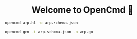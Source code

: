 <h1 align="center">Welcome to OpenCmd 👋</h1>

```sh
opencmd arp.hl -o arp.schema.json

opencmd gen -i arp.schema.json -o arp.go
```